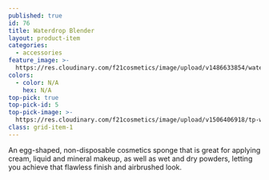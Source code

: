 ```yaml
---
published: true
id: 76
title: Waterdrop Blender
layout: product-item
categories:
  - accessories
feature_image: >-
  https://res.cloudinary.com/f21cosmetics/image/upload/v1486633854/waterdrop-blender.jpg
colors:
  - color: N/A
    hex: N/A
top-pick: true
top-pick-id: 5
top-pick-image: >-
  https://res.cloudinary.com/f21cosmetics/image/upload/v1506406918/tp-waterdrop-blender.jpg
class: grid-item-1
---
```

An egg-shaped, non-disposable cosmetics sponge that is great for applying cream, liquid and mineral makeup, as well as wet and dry powders, letting you achieve that flawless finish and airbrushed look.
